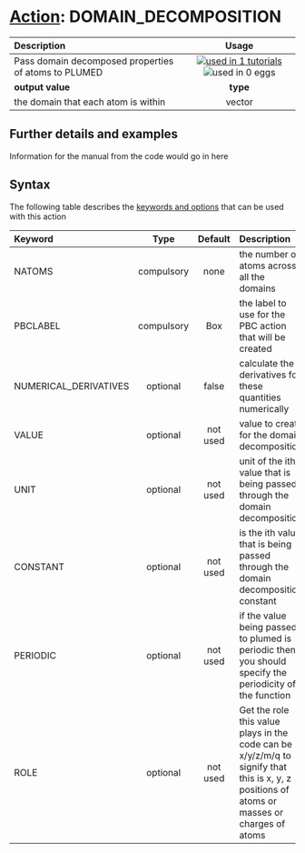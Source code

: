 # [Action](actions.md): DOMAIN_DECOMPOSITION

| Description    | Usage |
|:--------|:--------:|
| Pass domain decomposed properties of atoms to PLUMED | [![used in 1 tutorials](https://img.shields.io/badge/tutorials-1-green.svg)](https://www.plumed-tutorials.org/browse.html?search=DOMAIN_DECOMPOSITION)![used in 0 eggs](https://img.shields.io/badge/nest-0-red.svg)|
 | **output value** | **type** |
| the domain that each atom is within | vector |

## Further details and examples 
Information for the manual from the code would go in here 
## Syntax 
The following table describes the [keywords and options](parsing.md) that can be used with this action 

| Keyword | Type | Default | Description |
|:-------|:----:|:-------:|:-----------|
| NATOMS | compulsory | none | the number of atoms across all the domains |
| PBCLABEL | compulsory | Box |  the label to use for the PBC action that will be created |
| NUMERICAL_DERIVATIVES | optional | false |  calculate the derivatives for these quantities numerically |
| VALUE | optional | not used | value to create for the domain decomposition |
| UNIT | optional | not used | unit of the ith value that is being passed through the domain decomposition |
| CONSTANT | optional | not used | is the ith value that is being passed through the domain decomposition constant |
| PERIODIC | optional | not used | if the value being passed to plumed is periodic then you should specify the periodicity of the function |
| ROLE | optional | not used | Get the role this value plays in the code can be x/y/z/m/q to signify that this is x, y, z positions of atoms or masses or charges of atoms |

